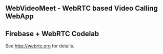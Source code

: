 ## WebVideoMeet - WebRTC based Video Calling WebApp
## Firebase + WebRTC Codelab

See http://webrtc.org for details.
